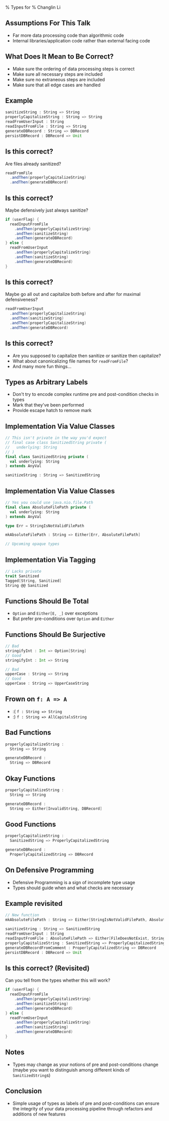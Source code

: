 % Types for 
% Changlin Li

## Assumptions For This Talk

- Far more data processing code than algorithmic code
- Internal libraries/application code rather than external facing code

## What Does It Mean to Be Correct?

- Make sure the ordering of data processing steps is correct
- Make sure all necessary steps are included
- Make sure no extraneous steps are included
- Make sure that all edge cases are handled

## Example

```scala
sanitizeString : String => String
properlyCapitalizeString : String => String
readFromUserInput : String
readInputFromFile : String => String
generateDBRecord : String => DBRecord
persistDBRecord : DBRecord => Unit
```

## Is this correct?

Are files already sanitized?
```scala
readFromFile
  .andThen(properlyCapitalizeString)
  .andThen(generateDBRecord)
```

## Is this correct?

Maybe defensively just always sanitize?
```scala
if (userFlag) {
  readInputFromFile
    .andThen(properlyCapitalizeString)
    .andThen(sanitizeString)
    .andThen(generateDBRecord)
} else {
  readFromUserInput 
    .andThen(properlyCapitalizeString)
    .andThen(sanitizeString)
    .andThen(generateDBRecord)
}
```

## Is this correct?

Maybe go all out and capitalize both before and after for maximal defensiveness?
```scala
readFromUserInput 
  .andThen(properlyCapitalizeString)
  .andThen(sanitizeString)
  .andThen(properlyCapitalizeString)
  .andThen(generateDBRecord)

```

## Is this correct?

- Are you supposed to capitalize then sanitize or sanitize then capitalize?
- What about canonicalizing file names for `readFromFile`?
- And many more fun things...

## Types as Arbitrary Labels

- Don't try to encode complex runtime pre and post-condition checks in types
- Mark that they've been performed
- Provide escape hatch to remove mark

## Implementation Via Value Classes

```scala
// This isn't private in the way you'd expect
// final case class SanitizedString private (
//   underlying: String
// )
final class SanitizedString private (
  val underlying: String
) extends AnyVal

sanitizeString : String => SanitizedString
```

## Implementation Via Value Classes

```scala
// Yes you could use java.nio.file.Path
final class AbsoluteFilePath private (
  val underlying: String
) extends AnyVal

type Err = StringIsNotValidFilePath

mkAbsoluteFilePath : String => Either[Err, AbsoluteFilePath]

// Upcoming opaque types
```

## Implementation Via Tagging
```scala
// Lacks private
trait Sanitized
Tagged[String, Sanitized]
String @@ Sanitized
```

## Functions Should Be Total

- `Option` and `Either[E, _]` over exceptions
- But prefer pre-conditions over `Option` and `Either`

## Functions Should Be Surjective

```scala
// Bad
stringifyInt : Int => Option[String]
// Good
stringifyInt : Int => String

// Bad
upperCase : String => String
// Good
upperCase : String => UpperCaseString
```

## Frown on `f: A => A`

- :( `f : String => String`
- :) `f : String => AllCapitalsString`

## Bad Functions

```scala
properlyCapitalizeString : 
  String => String

generateDBRecord : 
  String => DBRecord 
```

## Okay Functions

```scala
properlyCapitalizeString : 
  String => String

generateDBRecord : 
  String => Either[InvalidString, DBRecord]
```

## Good Functions

```scala
properlyCapitalizeString : 
  SanitizedString => ProperlyCapitalizedString

generateDBRecord : 
  ProperlyCapitalizedString => DBRecord
```

## On Defensive Programming

- Defensive Programming is a sign of incomplete type usage
- Types should guide when and what checks are necessary


## Example revisited

```scala
// New function
mkAbsoluteFilePath : String => Either[StringIsNotValidFilePath, AbsoluteFilePath]

sanitizeString : String => SanitizedString
readFromUserInput : String
readInputFromFile : AbsoluteFilePath => Either[FileDoesNotExist, String]
properlyCapitalizeString : SanitizedString => ProperlyCapitalizedString
generateDBRecordFromComment : ProperlyCapitalizedString => DBRecord
persistDBRecord : DBRecord => Unit
```
## Is this correct? (Revisited)

Can you tell from the types whether this will work?
```scala
if (userFlag) {
  readInputFromFile
    .andThen(properlyCapitalizeString)
    .andThen(sanitizeString)
    .andThen(generateDBRecord)
} else {
  readFromUserInput 
    .andThen(properlyCapitalizeString)
    .andThen(sanitizeString)
    .andThen(generateDBRecord)
}
```

## Notes

- Types may change as your notions of pre and post-conditions change (maybe
  you want to distinguish among different kinds of `SanitizedString`s)

## Conclusion

- Simple usage of types as labels of pre and post-conditions can ensure the
  integrity of your data processing pipeline through refactors and additions of
  new features
